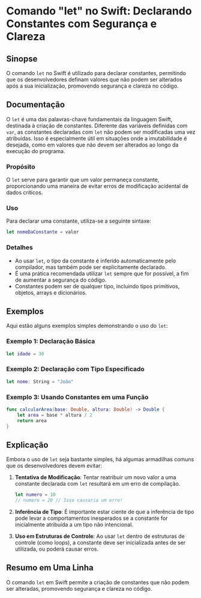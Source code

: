 <!--
Meta Description: # Comando "let" no Swift: Declarando Constantes com Segurança e Clareza ## Sinopse O comando `let` no Swift é utilizado para declarar constantes, perm...
Meta Keywords: let, swift, que, ser, uma
-->

# Comando "let" no Swift: Declarando Constantes com Segurança e Clareza

## Sinopse
O comando `let` no Swift é utilizado para declarar constantes, permitindo que os desenvolvedores definam valores que não podem ser alterados após a sua inicialização, promovendo segurança e clareza no código.

## Documentação
O `let` é uma das palavras-chave fundamentais da linguagem Swift, destinada à criação de constantes. Diferente das variáveis definidas com `var`, as constantes declaradas com `let` não podem ser modificadas uma vez atribuídas. Isso é especialmente útil em situações onde a imutabilidade é desejada, como em valores que não devem ser alterados ao longo da execução do programa.

### Propósito
O `let` serve para garantir que um valor permaneça constante, proporcionando uma maneira de evitar erros de modificação acidental de dados críticos.

### Uso
Para declarar uma constante, utiliza-se a seguinte sintaxe:

```swift
let nomeDaConstante = valor
```

### Detalhes
- Ao usar `let`, o tipo da constante é inferido automaticamente pelo compilador, mas também pode ser explicitamente declarado.
- É uma prática recomendada utilizar `let` sempre que for possível, a fim de aumentar a segurança do código.
- Constantes podem ser de qualquer tipo, incluindo tipos primitivos, objetos, arrays e dicionários.

## Exemplos
Aqui estão alguns exemplos simples demonstrando o uso do `let`:

### Exemplo 1: Declaração Básica
```swift
let idade = 30
```

### Exemplo 2: Declaração com Tipo Especificado
```swift
let nome: String = "João"
```

### Exemplo 3: Usando Constantes em uma Função
```swift
func calcularArea(base: Double, altura: Double) -> Double {
    let area = base * altura / 2
    return area
}
```

## Explicação
Embora o uso de `let` seja bastante simples, há algumas armadilhas comuns que os desenvolvedores devem evitar:

1. **Tentativa de Modificação**: Tentar reatribuir um novo valor a uma constante declarada com `let` resultará em um erro de compilação.
   ```swift
   let numero = 10
   // numero = 20 // Isso causaria um erro!
   ```

2. **Inferência de Tipo**: É importante estar ciente de que a inferência de tipo pode levar a comportamentos inesperados se a constante for inicialmente atribuída a um tipo não intencional.

3. **Uso em Estruturas de Controle**: Ao usar `let` dentro de estruturas de controle (como loops), a constante deve ser inicializada antes de ser utilizada, ou poderá causar erros.

## Resumo em Uma Linha
O comando `let` em Swift permite a criação de constantes que não podem ser alteradas, promovendo segurança e clareza no código.